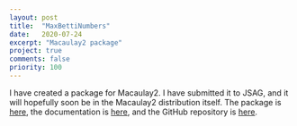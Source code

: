 ```yaml
---
layout: post
title:  "MaxBettiNumbers"
date:   2020-07-24
excerpt: "Macaulay2 package"
project: true
comments: false
priority: 100
---
```


I have created a package for Macaulay2. I have submitted it to JSAG, and it will hopefully soon be in the Macaulay2 distribution itself.
The package is [here](https://jaywhite2357.github.io/MaxBettiNumbers/MaxBettiNumbers.m2), the documentation is [here](https://jaywhite2357.github.io/MaxBettiNumbers/), and the GitHub repository is [here](https://github.com/JayWhite2357/MaxBettiNumbers).
